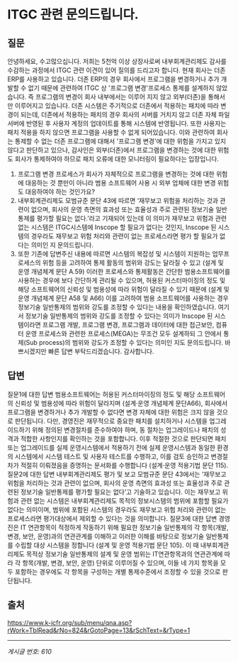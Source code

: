 # ITGC 관련 문의드립니다.

## 질문
안녕하세요, 수고많으십니다.
저희는 5천억 이상 상장사로써 내부회계관리제도 감사를 수감하는 과정에서 ITGC 관련 이견이 있어 질의를 드리고자 합니다.
현재 회사는 더존 ERP를 사용하고 있습니다.
더존 ERP의 경우 회사에서 프로그램을 변경하거나 추가 개발할 수 없기 때문에 관련하여 ITGC 상 '프로그램 변경'프로세스 통제를 설계하지 않았습니다.
즉 프로그램의 변경이 회사 내부에서는 이루어 지지 않고 외부(더존)을 통해서만 이루어지고 있습니다. 더존 시스템은 주기적으로 더존에서 적용하는 패치에 따라 변경이 되는데, 더존에서 적용하는 패치의 경우 회사의 서버를 거치지 않고 더존 자체 파일 서버에 반영된 후 사용자 계정의 업데이트를 통해 시스템에 반영됩니다. 또한 사용자는 패치 적용을 하지 않으면 프로그램을 사용할 수 없게 되어있습니다.
이와 관련하여 회사는 통제할 수 없는 더존 프로그램에 대해서 '프로그램 변경'에 대한 위험을 가지고 있지 않다고 판단하고 있으나, 감사인은 외부(더존)에서 프로그램을 변경하는 것에 대한 위험도 회사가 통제하여야 하므로 패치 오류에 대한 모니터링이 필요하다는 입장입니다.
1. 프로그램 변경 프로세스가 회사가 자체적으로 프로그램을 변경하는 것에 대한 위험에 대응하는 것 뿐만이 아니라 범용 소프트웨어 사용 시 외부 업체에 대한 변경 위험도 대응하여야 하는 것인가요?
2. 내부회계관리제도 모범규준 문단 43에 따르면 ‘재무보고 위험을 처리하는 것과 관련이 없으며, 회사의 운영 측면의 효과성 또는 효율성과 주로 관련된 정보기술 일반통제를 평가할 필요는 없다.’라고 기재되어 있는데 이 의미가 재무보고 위험과 관련없는 시스템은 ITGC시스템에 Inscope 할 필요가 없다는 것인지, Inscope 된 시스템의 경우라도 재무보고 위험 처리와 관련이 없는 프로세스라면 평가 할 필요가 없다는 의미인 지 문의드립니다.
3. 또한 기존에 답변주신 내용에 따르면 시스템의 복잡성 및 시스템이 지원하는 업무프로세스의 위험 등을 고려하여 통제 활동의 범위와 강도는 달라질 수 있고 (설계 및 운영 개념체계 문단 A.59) 이러한 프로세스와 통제활동은 간단한 범용소프트웨어를 사용하는 경우에 보다 간단하게 관리될 수 있으며, 허용된 커스터마이징의 정도 및 해당 소프트웨어의 신뢰성 및 범용성에 따라 위험이 달라질 수 있기 때문에 (설계 및 운영 개념체계 문단 A58 및 A66) 이를 고려하여 범용 소프트웨어를 사용하는 경우 정보기술 일반통제의 범위와 강도를 조정할 수 있다는 내용을 확인하였습니다. 여기서 정보기술 일반통제의 범위와 강도를 조정할 수 있다는 의미가 Inscope 된 시스템이라면 프로그램 개발, 프로그램 변경, 프로그램과 데이터에 대한 접근보안, 컴퓨터 운영 프로세스와 관련한 프로세스(MEGA)는 무조건 모두 설계하되 그 안에서 통제(Sub process)의 범위와 강도가 조정할 수 있다는 의미인 지도 문의드립니다.
바쁘시겠지만 빠른 답변 부탁드리겠습니다.
감사합니다.

## 답변
질문1에 대한 답변
범용소프트웨어는 허용된 커스터마이징의 정도 및 해당 소프트웨어의 신뢰성 및 범용성에 따라 위험이 달라지며 (설계·운영 개념체계 문단A66), 회사에서 프로그램을 변경하거나 추가 개발할 수 없다면 변경 자체에 대한 위험은 크지 않을 것으로 판단됩니다. 다만, 경영진은 재무적으로 중요한 패치를 설치하거나 시스템을 업그레이드하기 위해 정의된 변경절차를 준수하여야 하며, 동 절차는 업그레이드나 패치의 성격과 적합한 사항인지를 확인하는 것을 포함합니다. 이후 적절한 것으로 판단되면 패치 또는 업그레이드를 실제 운영시스템에서 적용하기 전에 실제 운영시스템과 동일한 환경의 시스템에서 시스템 테스트 및 사용자 테스트를 수행하고, 이를 검토 승인하고 변경절차가 적절히 이뤄졌음을 증명하는 문서화를 수행합니다 (설계·운영 적용기법 문단 115).
질문2에 대한 답변
내부회계관리제도 평가 및 보고 모범규준 문단 43에서는 ‘재무보고 위험을 처리하는 것과 관련이 없으며, 회사의 운영 측면의 효과성 또는 효율성과 주로 관련된 정보기술 일반통제를 평가할 필요는 없다’고 기술하고 있습니다. 이는 재무보고 위험과 관련 없는 시스템은 내부회계관리제도 목적의 정보시스템의 범위에 포함할 필요가 없다는 의미이며, 범위에 포함된 시스템의 경우라도 재무보고 위험 처리와 관련이 없는 프로세스라면 평가대상에서 제외할 수 있다는 것을 의미합니다.
질문3에 대한 답변
경영진은 IT 연관항목이 적정하게 작동하기 위해 필요한 정보기술 일반통제의 각 항목(개발, 변경, 보안, 운영)과의 연관관계를 이해하고 이러한 이해를 바탕으로 정보기술 일반통제를 수립할 대상 시스템을 정합니다 (설계 및 운영 적용기법 문단 105). 이 때 내부회계관리제도 목적상 정보기술 일반통제의 설계 및 운영 범위는 IT연관항목과의 연관관계에 따라 각 항목(개발, 변경, 보안, 운영) 단위로 이루어질 수 있으며, 이들 네 가지 항목을 모두 포함하는 경우에도 각 항목을 구성하는 개별 통제수준에서 조정할 수 있을 것으로 판단됩니다.

## 출처
https://www.k-icfr.org/sub/menu/qna.asp?rWork=TblRead&rNo=824&rGotoPage=13&rSchText=&rType=1

---
*게시글 번호: 610*
